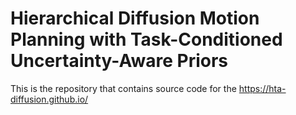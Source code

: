 # Hierarchical Diffusion Motion Planning with Task-Conditioned Uncertainty-Aware Priors

This is the repository that contains source code for the https://hta-diffusion.github.io/
